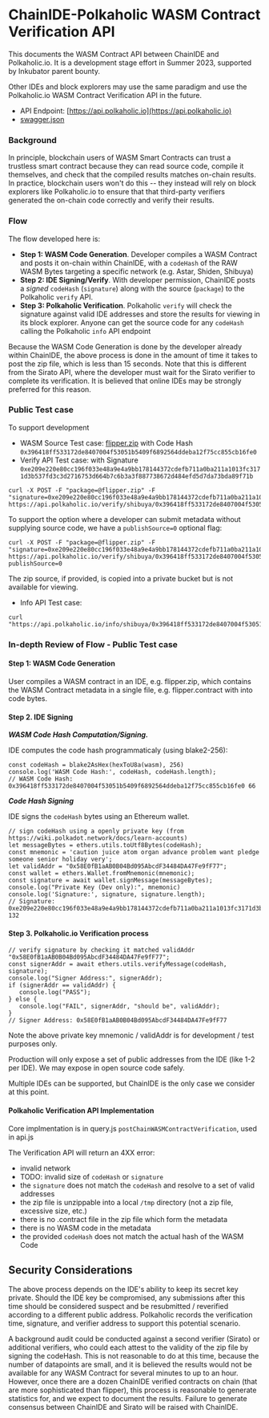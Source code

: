 # ChainIDE-Polkaholic WASM Contract Verification API

This documents the WASM Contract API between ChainIDE and Polkaholic.io.  It is a development stage effort in Summer 2023, supported by Inkubator parent bounty.  

Other IDEs and block explorers may use the same paradigm and use the Polkaholic.io WASM Contract Verification API in the future.

* API Endpoint: [https://api.polkaholic.io](https://api.polkaholic.io)
* [swagger.json](https://swagger.polkaholic.io/swagger.json)

### Background

In principle, blockchain users of WASM Smart Contracts can trust a trustless smart contract because they can read source code, compile it themselves, and check that the compiled results
matches on-chain results.  In practice, blockchain users won't do this -- they instead will rely on block explorers like Polkaholic.io to ensure that that third-party verifiers generated
the on-chain code correctly and verify their results.

### Flow

The flow developed here is:

* **Step 1: WASM Code Generation**. Developer compiles a WASM Contract and posts it on-chain within ChainIDE, with a `codeHash` of the RAW WASM Bytes targeting a specific network (e.g. Astar, Shiden, Shibuya)
* **Step 2: IDE Signing/Verify**. With developer permission, ChainIDE posts a _signed_ `codeHash` (`signature`) along with the source (`package`) to the Polkaholic `verify` API.
* **Step 3: Polkaholic Verification**.  Polkaholic `verify` will check the signature against valid IDE addresses and store the results for viewing in its block explorer.  Anyone can get the source code for any `codeHash` calling the Polkaholic `info` API endpoint

Because the WASM Code Generation is done by the developer already within ChainIDE, the above process is done in the amount of time it takes to post the zip file, which is less than 15 seconds.  Note that this is different from the Sirato API, where the developer must wait for the Sirato verifier to complete its verification.  It is believed that online IDEs may be strongly preferred for this reason.

### Public Test case

To support development

* WASM Source Test case: [flipper.zip](https://raw.github.com) with Code Hash `0x396418ff533172de8407004f53051b5409f6892564ddeba12f75cc855cb16fe0`
* Verify API Test case: with Signature `0xe209e220e80cc196f033e48a9e4a9bb178144372cdefb711a0ba211a1013fc3171d3b537fd3c3d2716753d664b7c6b3a3f887738672d484efd5d7da73bda89f71b` 
```
curl -X POST -F "package=@flipper.zip" -F "signature=0xe209e220e80cc196f033e48a9e4a9bb178144372cdefb711a0ba211a1013fc3171d3b537fd3c3d2716753d664b7c6b3a3f887738672d484efd5d7da73bda89f71b" https://api.polkaholic.io/verify/shibuya/0x396418ff533172de8407004f53051b5409f6892564ddeba12f75cc855cb16fe0
```

To support the option where a developer can submit metadata without supplying source code, we have a `publishSource=0` optional flag:

```
curl -X POST -F "package=@flipper.zip" -F "signature=0xe209e220e80cc196f033e48a9e4a9bb178144372cdefb711a0ba211a1013fc3171d3b537fd3c3d2716753d664b7c6b3a3f887738672d484efd5d7da73bda89f71b" https://api.polkaholic.io/verify/shibuya/0x396418ff533172de8407004f53051b5409f6892564ddeba12f75cc855cb16fe0?publishSource=0
```

The zip source, if provided, is copied into a private bucket but is not available for viewing. 


* Info API Test case: 
```
curl "https://api.polkaholic.io/info/shibuya/0x396418ff533172de8407004f53051b5409f6892564ddeba12f75cc855cb16fe0"
```

### In-depth Review of Flow - Public Test case

#### Step 1: WASM Code Generation

User compiles a WASM contract in an IDE, e.g. flipper.zip, which contains the WASM Contract metadata in a single file, e.g. flipper.contract with into code bytes.


#### Step 2. IDE Signing

***WASM Code Hash Computation/Signing.***

IDE computes the code hash programmaticaly (using blake2-256):

```
const codeHash = blake2AsHex(hexToU8a(wasm), 256)
console.log('WASM Code Hash:', codeHash, codeHash.length);
// WASM Code Hash: 0x396418ff533172de8407004f53051b5409f6892564ddeba12f75cc855cb16fe0 66
```

***Code Hash Signing***

IDE signs the `codeHash` bytes using an Ethereum wallet. 

```
// sign codeHash using a openly private key (from https://wiki.polkadot.network/docs/learn-accounts)
let messageBytes = ethers.utils.toUtf8Bytes(codeHash);
const mnemonic = 'caution juice atom organ advance problem want pledge someone senior holiday very';
let validAddr = "0x58E0fB1aAB0B04Bd095AbcdF34484DA47Fe9fF77";
const wallet = ethers.Wallet.fromMnemonic(mnemonic);
const signature = await wallet.signMessage(messageBytes);
console.log("Private Key (Dev only):", mnemonic)
console.log('Signature:', signature, signature.length);
// Signature: 0xe209e220e80cc196f033e48a9e4a9bb178144372cdefb711a0ba211a1013fc3171d3b537fd3c3d2716753d664b7c6b3a3f887738672d484efd5d7da73bda89f71b 132
```

#### Step 3. Polkaholic.io Verification process

```
// verify signature by checking it matched validAddr "0x58E0fB1aAB0B04Bd095AbcdF34484DA47Fe9fF77";
const signerAddr = await ethers.utils.verifyMessage(codeHash, signature);
console.log("Signer Address:", signerAddr);
if (signerAddr == validAddr) {
   console.log("PASS");
} else {
   console.log("FAIL", signerAddr, "should be", validAddr);
}
// Signer Address: 0x58E0fB1aAB0B04Bd095AbcdF34484DA47Fe9fF77
```

Note the above private key mnemonic / validAddr is for development / test purposes only.  

Production will only expose a set of public addresses from the IDE (like 1-2 per IDE).  We may expose in open source code safely.

Multiple IDEs can be supported, but ChainIDE is the only case we consider at this point.  

#### Polkaholic Verification API Implementation

Core implmentation is in query.js `postChainWASMContractVerification`, used in api.js 

The Verification API will return an 4XX error:
* invalid network 
* TODO: invalid size of `codeHash` or `signature` 
* the `signature` does not match the `codeHash` and resolve to a set of valid addresses
* the zip file is unzippable into a local `/tmp` directory (not a zip file, excessive size, etc.)
* there is no .contract file in the zip file which form the metadata
* there is no WASM code in the metadata
* the provided `codeHash` does not match the actual hash of the WASM Code

## Security Considerations

The above process depends on the IDE's ability to keep its secret key
private.  Should the IDE key be compromised, any submissions after
this time should be considered suspect and be resubmitted / reverified
according to a different public address.  Polkaholic records the
verification time, signature, and verifier address to support this
potential scenario.

A background audit could be conducted against a second verifier
(Sirato) or additional verifiers, who could each attest to the
validity of the zip file by signing the codeHash.  This is not
reasonable to do at this time, because the number of datapoints are
small, and it is believed the results would not be available for any
WASM Contract for several minutes to up to an hour.  However, once
there are a dozen ChainIDE verified contracts on chain (that are more
sophisticated than flipper), this process is reasonable to generate
statistics for, and we expect to document the results.  Failure to
generate consensus between ChainIDE and Sirato will be raised with
ChainIDE.


